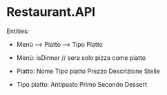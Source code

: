 # Restaurant.API

Entities:

- Menù --> Piatto --> Tipo Piatto

- Menù: isDinner // sera solo pizza come piatto
		
- Piatto: Nome
		  Tipo piatto
		  Prezzo
		  Descrizione
		  Stelle

- Tipo piatto:  Antipasto
				Primo
				Secondo
				Dessert
